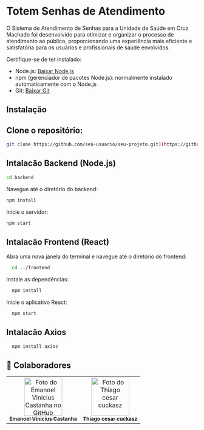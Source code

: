 # Totem Senhas de Atendimento

O Sistema de Atendimento de Senhas para a Unidade de Saúde em Cruz Machado
foi desenvolvido para otimizar e organizar o processo de atendimento ao público,
proporcionando uma experiência mais eficiente e satisfatória para os usuários e
profissionais de saúde envolvidos.


Certifique-se de ter instalado:

- Node.js: [Baixar Node.js](https://nodejs.org/)
- npm (gerenciador de pacotes Node.js): normalmente instalado automaticamente com o Node.js
- Git: [Baixar Git](https://git-scm.com/)

## Instalação

## Clone o repositório:

 ```bash
 git clone https://github.com/seu-usuario/seu-projeto.git](https://github.com/ThiagoCuckaszz/PainelSenhas)
   ```

## Intalacão Backend (Node.js)

   ```bash
   cd backend
```

Navegue até o diretório do backend:

```bash
npm install
```

Inicie o servidor:

```bash
npm start

```

## Intalacão Frontend (React)

Abra uma nova janela do terminal e navegue até o diretório do frontend:

 ```bash
   cd ../frontend
```

Instale as dependências:

 ```bash
   npm install
```

Inicie o aplicativo React:

 ```bash
   npm start
```

## Intalacão Axios

 ```bash
   npm install axios
```

## 🤝 Colaboradores

<table>
  <tr>
    <td align="center">
      <a href="#" title="[defina o titulo do link](https://github.com/EmanoelViniciusCastanha)">
        <img src="https://avatars.githubusercontent.com/u/111919840?v=4" width="100px;" alt="Foto do Emanoel Vinicius Castanha no GitHub"/><br>
        <sub>
          <b>Emanoel Vinicius Castanha</b>
        </sub>
      </a>
    </td>
    <td align="center">
      <a href="#" title="https://github.com/ThiagoCuckaszz">
        <img src="https://avatars.githubusercontent.com/u/125368991?v=4" width="100px;" alt="Foto do Thiago cesar cuckasz"/><br>
        <sub>
          <b>Thiago cesar cuckasz</b>
        </sub>
      </a>
    </td>
</table>



